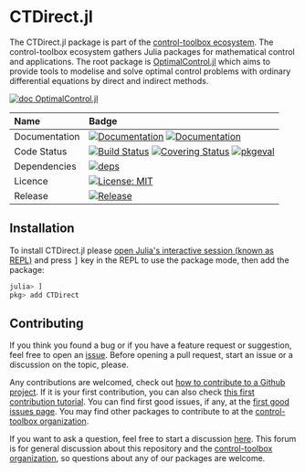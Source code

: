 # CTDirect.jl

[ci-img]: https://github.com/control-toolbox/CTDirect.jl/actions/workflows/CI.yml/badge.svg?branch=main
[ci-url]: https://github.com/control-toolbox/CTDirect.jl/actions/workflows/CI.yml?query=branch%3Amain

[co-img]: https://codecov.io/gh/control-toolbox/CTDirect.jl/branch/main/graph/badge.svg?token=6J4SJL2SFG
[co-url]: https://codecov.io/gh/control-toolbox/CTDirect.jl

[doc-dev-img]: https://img.shields.io/badge/docs-dev-8A2BE2.svg
[doc-dev-url]: https://control-toolbox.org/CTDirect.jl/dev/

[doc-stable-img]: https://img.shields.io/badge/docs-stable-blue.svg
[doc-stable-url]: https://control-toolbox.org/CTDirect.jl/stable/

[release-img]: https://juliahub.com/docs/General/CTDirect/stable/version.svg
[release-url]: https://github.com/control-toolbox/CTDirect.jl/releases

[pkg-eval-img]: https://juliahub.com/docs/General/CTDirect/stable/pkgeval.svg
[pkg-eval-url]: https://juliahub.com/ui/Packages/General/CTDirect

[deps-img]: https://juliahub.com/docs/General/CTDirect/stable/deps.svg
[deps-url]: https://juliahub.com/ui/Packages/General/CTDirect?t=2

[licence-img]: https://img.shields.io/badge/License-MIT-yellow.svg
[licence-url]: https://github.com/control-toolbox/CTDirect.jl/blob/master/LICENSE

The CTDirect.jl package is part of the [control-toolbox ecosystem](https://github.com/control-toolbox).
The control-toolbox ecosystem gathers Julia packages for mathematical control and applications. The root package is [OptimalControl.jl](https://github.com/control-toolbox/OptimalControl.jl) which aims to provide tools to modelise and solve optimal control problems with ordinary differential equations by direct and indirect methods.

[![doc OptimalControl.jl](https://img.shields.io/badge/Documentation-OptimalControl.jl-blue)](http://control-toolbox.org/OptimalControl.jl)

| **Name**          | **Badge**         |
:-------------------|:------------------|
| Documentation     | [![Documentation][doc-stable-img]][doc-stable-url] [![Documentation][doc-dev-img]][doc-dev-url]                   | 
| Code Status       | [![Build Status][ci-img]][ci-url] [![Covering Status][co-img]][co-url] [![pkgeval][pkg-eval-img]][pkg-eval-url]   |
| Dependencies      | [![deps][deps-img]][deps-url] |
| Licence           | [![License: MIT][licence-img]][licence-url]   |
| Release           | [![Release][release-img]][release-url]        |

## Installation

To install CTDirect.jl please 
<a href="https://docs.julialang.org/en/v1/manual/getting-started/">open Julia's interactive session (known as REPL)</a> 
and press <kbd>]</kbd> key in the REPL to use the package mode, then add the package:

```julia
julia> ]
pkg> add CTDirect
```

## Contributing

[issue-url]: https://github.com/control-toolbox/CTDirect.jl/issues
[first-good-issue-url]: https://github.com/control-toolbox/CTDirect.jl/contribute

If you think you found a bug or if you have a feature request or suggestion, feel free to open an [issue][issue-url].
Before opening a pull request, start an issue or a discussion on the topic, please. 

Any contributions are welcomed, check out [how to contribute to a Github project](https://docs.github.com/en/get-started/exploring-projects-on-github/contributing-to-a-project). 
If it is your first contribution, you can also check [this first contribution tutorial](https://github.com/firstcontributions/first-contributions).
You can find first good issues, if any, at the [first good issues page][first-good-issue-url]. You may find other packages to contribute to at the [control-toolbox organization](https://github.com/control-toolbox).

If you want to ask a question, feel free to start a discussion [here](https://github.com/orgs/control-toolbox/discussions). This forum is for general discussion about this repository and the [control-toolbox organization](https://github.com/control-toolbox), so questions about any of our packages are welcome.
